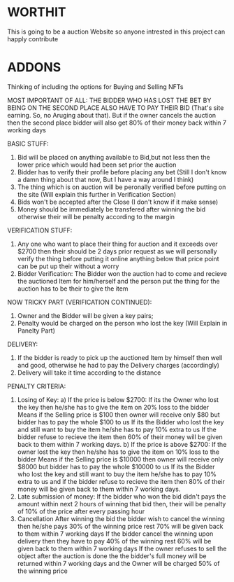 # WORTHIT
This is going to be a auction Website so anyone intrested in this project can happly contribute 

# ADDONS
Thinking of including the options for Buying and Selling NFTs

MOST IMPORTANT OF ALL:
THE BIDDER WHO HAS LOST THE BET BY BEING ON THE SECOND PLACE ALSO HAVE TO PAY THEIR BID (That's site earning. So, no Aruging about that). But if the owner cancels the auction then the second place bidder will also get 80% of their money back within 7 working days

BASIC STUFF:
1) Bid will be placed on anything available to Bid,but not less then the lower price which would had been set prior the auction
2) Bidder has to verify their profile before placing any bet (Still I don't know a damn thing about that now, But I have a way around I think)
3) The thing which is on auction will be peronally verified before putting on the site (Will explain this further in Verification Section)
4) Bids won't be accepted after the Close (I don't know if it make sense)
5) Money should be immediately be transfered after winning the bid otherwise their will be penalty according to the margin 

VERIFICATION STUFF:
1) Any one who want to place their thing for auction and it exceeds over $2700 then their should be 2 days prior request as we will personally verify the thing before putting it online anything below that price point can be put up their without a worry
2) Bidder Verification: The Bidder won the auction had to come and recieve the auctioned Item for him/herself and the person put the thing for the auction has to be their to give the item

NOW TRICKY PART (VERIFICATION CONTINUED):
1) Owner and the Bidder will be given a key pairs;
2) Penalty would be charged on the person who lost the key (Will Explain in Panelty Part)

DELIVERY:
1) If the bidder is ready to pick up the auctioned Item by himself then well and good, otherwise he had to pay the Delivery charges (accordingly)
2) Delivery will take it time according to the distance

PENALTY CRITERIA:
1) Losing of Key:
   a) If the price is below $2700:
   If its the Owner who lost the key then he/she has to give the item on 20% loss to the bidder
   Means if the Selling price is $100 then owner will receive only $80 but bidder has to pay the whole $100 to us
   If its the Bidder who lost the key and still want to buy the item he/she has to pay 10% extra to us
   If the bidder refuse to recieve the item then 60% of their money will be given back to them within 7 working days.
   b) If the price is above $2700:
   If the owner lost the key then he/she has to give the item on 10% loss to the bidder
   Means if the Selling price is $10000 then owner will receive only $8000 but bidder has to pay the whole $10000 to us
   If its the Bidder who lost the key and still want to buy the item he/she has to pay 10% extra to us and if the bidder refuse to recieve the item then 80% of their money will be given back to them within 7 working days.
2) Late submission of money:
   If the bidder who won the bid didn't pays the amount within next 2 hours of winning that bid then, their will be penalty of 10% of the price after every passing hour
3) Cancellation
   After winning the bid the bidder wish to cancel the winning then he/she pays 30% of the winning price rest 70% will be given back to them within 7 working days
   If the bidder cancel the winning upon delivery then they have to pay 40% of the winning rest 60% will be given back to them within 7 working days
   If the owner refuses to sell the object after the auction is done the the bidder's full money will be returned within 7 working days and the Owner will be charged 50% of the winning price 
